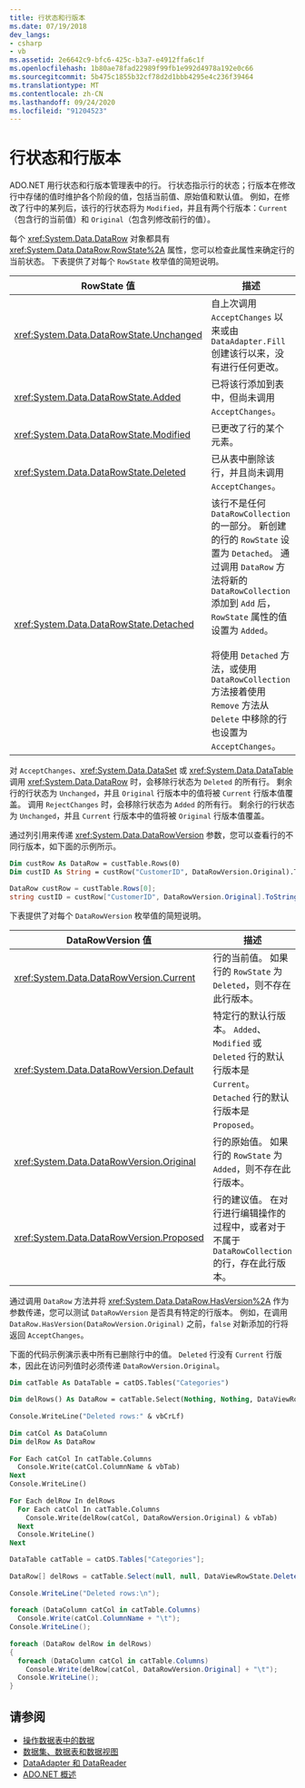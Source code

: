 ```yaml
---
title: 行状态和行版本
ms.date: 07/19/2018
dev_langs:
- csharp
- vb
ms.assetid: 2e6642c9-bfc6-425c-b3a7-e4912ffa6c1f
ms.openlocfilehash: 1b80ae78fad22989f99fb1e992d4978a192e0c66
ms.sourcegitcommit: 5b475c1855b32cf78d2d1bbb4295e4c236f39464
ms.translationtype: MT
ms.contentlocale: zh-CN
ms.lasthandoff: 09/24/2020
ms.locfileid: "91204523"
---
```

# <a name="row-states-and-row-versions"></a>行状态和行版本

ADO.NET 用行状态和行版本管理表中的行。 行状态指示行的状态；行版本在修改行中存储的值时维护各个阶段的值，包括当前值、原始值和默认值。 例如，在修改了行中的某列后，该行的行状态将为 `Modified`，并且有两个行版本：`Current`（包含行的当前值）和 `Original`（包含列修改前行的值）。  
  
 每个 <xref:System.Data.DataRow> 对象都具有 <xref:System.Data.DataRow.RowState%2A> 属性，您可以检查此属性来确定行的当前状态。 下表提供了对每个 `RowState` 枚举值的简短说明。  
  
|RowState 值|描述|  
|--------------------|-----------------|  
|<xref:System.Data.DataRowState.Unchanged>|自上次调用 `AcceptChanges` 以来或由 `DataAdapter.Fill` 创建该行以来，没有进行任何更改。|  
|<xref:System.Data.DataRowState.Added>|已将该行添加到表中，但尚未调用 `AcceptChanges`。|  
|<xref:System.Data.DataRowState.Modified>|已更改了行的某个元素。|  
|<xref:System.Data.DataRowState.Deleted>|已从表中删除该行，并且尚未调用 `AcceptChanges`。|  
|<xref:System.Data.DataRowState.Detached>|该行不是任何 `DataRowCollection` 的一部分。 新创建的行的 `RowState` 设置为 `Detached`。 通过调用 `DataRow` 方法将新的 `DataRowCollection` 添加到 `Add` 后，`RowState` 属性的值设置为 `Added`。<br /><br /> 将使用 `Detached` 方法，或使用 `DataRowCollection` 方法接着使用 `Remove` 方法从 `Delete` 中移除的行也设置为 `AcceptChanges`。|  
  
 对 `AcceptChanges`、<xref:System.Data.DataSet> 或 <xref:System.Data.DataTable> 调用 <xref:System.Data.DataRow> 时，会移除行状态为 `Deleted` 的所有行。 剩余行的行状态为 `Unchanged`，并且 `Original` 行版本中的值将被 `Current` 行版本值覆盖。 调用 `RejectChanges` 时，会移除行状态为 `Added` 的所有行。 剩余行的行状态为 `Unchanged`，并且 `Current` 行版本中的值将被 `Original` 行版本值覆盖。  
  
 通过列引用来传递 <xref:System.Data.DataRowVersion> 参数，您可以查看行的不同行版本，如下面的示例所示。  
  
```vb  
Dim custRow As DataRow = custTable.Rows(0)  
Dim custID As String = custRow("CustomerID", DataRowVersion.Original).ToString()  
```  
  
```csharp  
DataRow custRow = custTable.Rows[0];  
string custID = custRow["CustomerID", DataRowVersion.Original].ToString();  
```  
  
 下表提供了对每个 `DataRowVersion` 枚举值的简短说明。  
  
|DataRowVersion 值|描述|  
|--------------------------|-----------------|  
|<xref:System.Data.DataRowVersion.Current>|行的当前值。 如果行的 `RowState` 为 `Deleted`，则不存在此行版本。|  
|<xref:System.Data.DataRowVersion.Default>|特定行的默认行版本。 `Added`、`Modified` 或 `Deleted` 行的默认行版本是 `Current`。 `Detached` 行的默认行版本是 `Proposed`。|  
|<xref:System.Data.DataRowVersion.Original>|行的原始值。 如果行的 `RowState` 为 `Added`，则不存在此行版本。|  
|<xref:System.Data.DataRowVersion.Proposed>|行的建议值。 在对行进行编辑操作的过程中，或者对于不属于 `DataRowCollection` 的行，存在此行版本。|  
  
 通过调用 `DataRow` 方法并将 <xref:System.Data.DataRow.HasVersion%2A> 作为参数传递，您可以测试 `DataRowVersion` 是否具有特定的行版本。 例如，在调用 `DataRow.HasVersion(DataRowVersion.Original)` 之前，`false` 对新添加的行将返回 `AcceptChanges`。  
  
 下面的代码示例演示表中所有已删除行中的值。 `Deleted` 行没有 `Current` 行版本，因此在访问列值时必须传递 `DataRowVersion.Original`。  
  
```vb  
Dim catTable As DataTable = catDS.Tables("Categories")  
  
Dim delRows() As DataRow = catTable.Select(Nothing, Nothing, DataViewRowState.Deleted)  
  
Console.WriteLine("Deleted rows:" & vbCrLf)  
  
Dim catCol As DataColumn  
Dim delRow As DataRow  
  
For Each catCol In catTable.Columns  
  Console.Write(catCol.ColumnName & vbTab)  
Next  
Console.WriteLine()  
  
For Each delRow In delRows  
  For Each catCol In catTable.Columns  
    Console.Write(delRow(catCol, DataRowVersion.Original) & vbTab)  
  Next  
  Console.WriteLine()  
Next  
```  
  
```csharp  
DataTable catTable = catDS.Tables["Categories"];  
  
DataRow[] delRows = catTable.Select(null, null, DataViewRowState.Deleted);  
  
Console.WriteLine("Deleted rows:\n");  
  
foreach (DataColumn catCol in catTable.Columns)  
  Console.Write(catCol.ColumnName + "\t");  
Console.WriteLine();  
  
foreach (DataRow delRow in delRows)  
{  
  foreach (DataColumn catCol in catTable.Columns)  
    Console.Write(delRow[catCol, DataRowVersion.Original] + "\t");  
  Console.WriteLine();  
}  
```  
  
## <a name="see-also"></a>请参阅

- [操作数据表中的数据](manipulating-data-in-a-datatable.md)
- [数据集、数据表和数据视图](index.md)
- [DataAdapter 和 DataReader](../dataadapters-and-datareaders.md)
- [ADO.NET 概述](../ado-net-overview.md)
